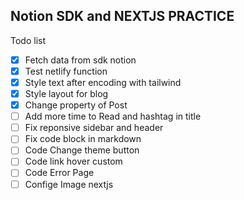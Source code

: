 ## Notion SDK and NEXTJS PRACTICE

Todo list
- [x] Fetch data from sdk notion
- [x] Test netlify function
- [x] Style text after encoding with tailwind 
- [x] Style layout for blog
- [x] Change property of Post
- [ ] Add more time to Read and hashtag in title
- [ ] Fix reponsive sidebar and header
- [ ] Fix code block in markdown
- [ ] Code Change theme button
- [ ] Code link hover custom
- [ ] Code Error Page
- [ ] Confige Image nextjs
